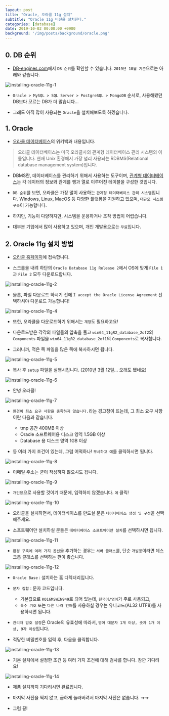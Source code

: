 ```yaml
---
layout: post
title: "Oracle, 오라클 11g 설치"
subtitle: "Oracle 11g 버전을 설치한다."
categories: [database]
date: 2019-10-02 00:00:00 +0900
background: '/img/posts/background/oracle.png'
---
```


## 0. DB 순위

- [DB-engines.com](https://db-engines.com/en/ranking)에서 `DB 순위`를 확인할 수 있습니다. `2019년 10월 기준`으로는 아래와 같습니다.

 ![installing-oracle-11g-1](/img/posts/database/installing-oracle-11g-1.png)

- `Oracle > MySQL > SQL Server > PostgreSQL > MongoDB` 순서로, 사용해봤던 DB보다 모르는 DB가 더 많습니다...

- 그래도 아직 많이 사용되는 `Oracle`을 설치해보도록 하겠습니다. 

## 1. Oracle

- [오라클 데이터베이스](https://ko.wikipedia.org/wiki/%EC%98%A4%EB%9D%BC%ED%81%B4_%EB%8D%B0%EC%9D%B4%ED%84%B0%EB%B2%A0%EC%9D%B4%EC%8A%A4)의 위키백과 내용입니다.

> 오라클 데이터베이스는 미국 오라클사의 관계형 데이터베이스 관리 시스템의 이름입니다. 현재 Unix 환경에서 가장 널리 사용되는 RDBMS(Relational database management system)입니다.

- DBMS란, 데이터베이스를 관리하기 위해서 사용하는 도구이며, [관계형 데이터베이스](https://ko.wikipedia.org/wiki/%EA%B4%80%EA%B3%84%ED%98%95_%EB%8D%B0%EC%9D%B4%ED%84%B0%EB%B2%A0%EC%9D%B4%EC%8A%A4)는 각 데이터의 정보와 관계를 행과 열로 이루어진 테이블을 구성한 것입니다.

- `DB 순위`를 보면, 오라클은 가장 많이 사용하는 `관계형 데이터베이스 관리 시스템`입니다. Windows, Linux, MacOS 등 다양한 플랫폼을 지원하고 있으며, `대규모 시스템 구축`이 가능합니다.

- 하지만, 기능이 다양하지만, 시스템을 운용하거나 조작 방법이 어렵습니다.

- 대부분 기업에서 많이 사용하고 있으며, 개인 개발용으로는 `무료`입니다.

## 2. Oracle 11g 설치 방법

- [오라클 홈페이지](https://www.oracle.com/database/technologies/oracle-database-software-downloads.html)에 접속합니다.

- 스크롤을 내려 하단의 `Oracle Database 11g Release 2`에서 OS에 맞게 `File 1`과 `File 2` 모두 다운로드합니다.

 ![installing-oracle-11g-2](/img/posts/database/installing-oracle-11g-2.png)

- 물론, 파일 다운로드 하시기 전에 `I accept the Oracle License Agreement` 선택하셔야 다운로드 가능합니다!

 ![installing-oracle-11g-4](/img/posts/database/installing-oracle-11g-4.png)

- 또한, 오라클을 다운로드하기 위해서는 `계정`도 필요하고요!

- 다운로드받은 각각의 파일들의 압축을 풀고 `win64_11gR2_database_2of2`의 `Components` 파일을 `win64_11gR2_database_2of1`의 `Components`로 복사합니다.

- 그러니까, 적은 쪽 파일을 많은 쪽에 복사하시면 됩니다.

 ![installing-oracle-11g-5](/img/posts/database/installing-oracle-11g-5.png)

- 복사 후 `setup` 파일을 실행시킵니다. (2010년 3월 12일... 오래도 됐네요)

 ![installing-oracle-11g-6](/img/posts/database/installing-oracle-11g-6.png)

- 안녕 오라클! 

![installing-oracle-11g-7](/img/posts/database/installing-oracle-11g-7.png)

- `환경이 최소 요구 사항을 충족하지 않습니다.`라는 경고창이 뜨는데, 그 최소 요구 사항이란 다음과 같습니다.  

  - tmp 공간 400MB 이상
  - Oracle 소프트웨어용 디스크 영역 1.5GB 이상
  - Database 용 디스크 영역 1GB 이상  

- 등 여러 가지 조건이 있는데, 그럼 어떡하나! `무시하고 예`를 클릭하시면 됩니다.

![installing-oracle-11g-8](/img/posts/database/installing-oracle-11g-8.png)

- 이메일 주소는 굳이 작성하지 않으셔도 됩니다.

![installing-oracle-11g-9](/img/posts/database/installing-oracle-11g-9.png)

- `개인용`으로 사용할 것이기 때문에, 입력하지 않겠습니다. `예` 클릭!

![installing-oracle-11g-10](/img/posts/database/installing-oracle-11g-10.png)

- 오라클을 설치하면서, 데이터베이스를 만드실 분은 `데이터베이스 생성 및 구성`을 선택해주세요.

- 소프트웨어만 설치하실 분들은 `데이터베이스 소프트웨어만 설치`를 선택하시면 됩니다.

![installing-oracle-11g-11](/img/posts/database/installing-oracle-11g-11.png)

- `환경 구축에 여러 가지 옵션`을 추가하는 경우는 `서버 클래스`를, 단순 `개발용`이라면 데스크톱 클래스를 선택하는 편이 좋습니다.

![installing-oracle-11g-12](/img/posts/database/installing-oracle-11g-12.png)

- `Oracle Base` : 설치하는 홈 디렉터리입니다.

- `문자 집합` : 문자 코드입니다.
  - 기본값으로 `KO16MSWIN949`로 되어 있는데, `한국어/영어`가 주로 사용되고,
  - `특수 기호` 또는 `다른 나라 언어`를 사용하실 경우는 유니코드(AL32 UTF8)를 사용하시면 됩니다.

- `관리자 암호 설정`은 Oracle의 유효성에 따라서, `영어 대문자 1개 이상, 숫자 1개 이상, 9자 이상`입니다.

- 적당한 비밀번호를 입력 후, 다음을 클릭합니다.

![installing-oracle-11g-13](/img/posts/database/installing-oracle-11g-13.png)

- 기본 설치에서 설정한 조건 등 여러 가지 조건에 대해 검사를 합니다. 잠깐 기다려요!

![installing-oracle-11g-14](/img/posts/database/installing-oracle-11g-14.png)

- 제품 설치까지 기다리시면 완료입니다.

- 마지막 사진을 찍지 않고, 급하게 눌러버려서 마지막 사진은 없습니다. ㅠㅠ

- 그럼 끝!
